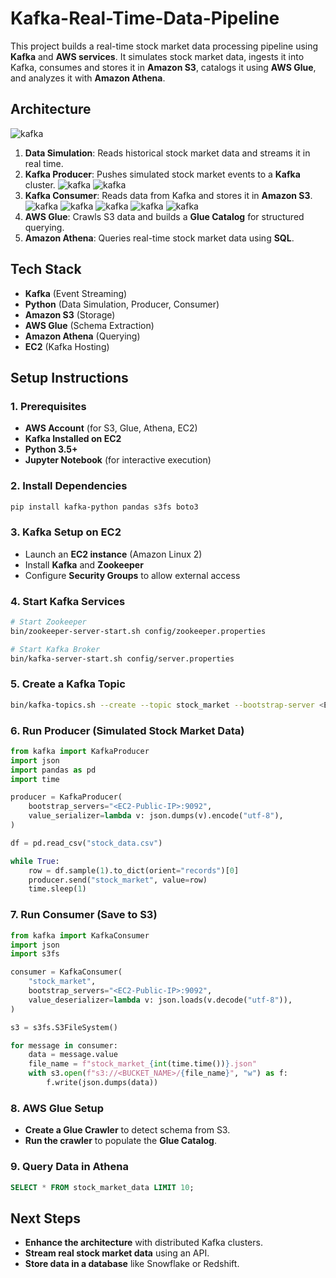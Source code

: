 # Kafka-Real-Time-Data-Pipeline

This project builds a real-time stock market data processing pipeline using **Kafka** and **AWS services**. It simulates stock market data, ingests it into Kafka, consumes and stores it in **Amazon S3**, catalogs it using **AWS Glue**, and analyzes it with **Amazon Athena**.

## Architecture  
![kafka](https://github.com/sahilbishnoi26/Kafka-Real-Time-Data-Pipeline/blob/main/img/img0.png)
1. **Data Simulation**: Reads historical stock market data and streams it in real time.  
2. **Kafka Producer**: Pushes simulated stock market events to a **Kafka** cluster.
![kafka](https://github.com/sahilbishnoi26/Kafka-Real-Time-Data-Pipeline/blob/main/img/img1.png)
![kafka](https://github.com/sahilbishnoi26/Kafka-Real-Time-Data-Pipeline/blob/main/img/img2.png)
4. **Kafka Consumer**: Reads data from Kafka and stores it in **Amazon S3**.
![kafka](https://github.com/sahilbishnoi26/Kafka-Real-Time-Data-Pipeline/blob/main/img/img3.png)
![kafka](https://github.com/sahilbishnoi26/Kafka-Real-Time-Data-Pipeline/blob/main/img/img5.png)
![kafka](https://github.com/sahilbishnoi26/Kafka-Real-Time-Data-Pipeline/blob/main/img/img6.png)
![kafka](https://github.com/sahilbishnoi26/Kafka-Real-Time-Data-Pipeline/blob/main/img/img7.png)
![kafka](https://github.com/sahilbishnoi26/Kafka-Real-Time-Data-Pipeline/blob/main/img/img8.png)
6. **AWS Glue**: Crawls S3 data and builds a **Glue Catalog** for structured querying.  
7. **Amazon Athena**: Queries real-time stock market data using **SQL**.  

## Tech Stack  
- **Kafka** (Event Streaming)  
- **Python** (Data Simulation, Producer, Consumer)  
- **Amazon S3** (Storage)  
- **AWS Glue** (Schema Extraction)  
- **Amazon Athena** (Querying)  
- **EC2** (Kafka Hosting)  

## Setup Instructions  

### 1. Prerequisites  
- **AWS Account** (for S3, Glue, Athena, EC2)  
- **Kafka Installed on EC2**  
- **Python 3.5+**  
- **Jupyter Notebook** (for interactive execution)  

### 2. Install Dependencies  
```bash
pip install kafka-python pandas s3fs boto3
```

### 3. Kafka Setup on EC2  
- Launch an **EC2 instance** (Amazon Linux 2)  
- Install **Kafka** and **Zookeeper**  
- Configure **Security Groups** to allow external access  

### 4. Start Kafka Services  
```bash
# Start Zookeeper
bin/zookeeper-server-start.sh config/zookeeper.properties

# Start Kafka Broker
bin/kafka-server-start.sh config/server.properties
```

### 5. Create a Kafka Topic  
```bash
bin/kafka-topics.sh --create --topic stock_market --bootstrap-server <EC2-Public-IP>:9092 --partitions 1 --replication-factor 1
```

### 6. Run Producer (Simulated Stock Market Data)  
```python
from kafka import KafkaProducer
import json
import pandas as pd
import time

producer = KafkaProducer(
    bootstrap_servers="<EC2-Public-IP>:9092",
    value_serializer=lambda v: json.dumps(v).encode("utf-8"),
)

df = pd.read_csv("stock_data.csv")

while True:
    row = df.sample(1).to_dict(orient="records")[0]
    producer.send("stock_market", value=row)
    time.sleep(1)
```

### 7. Run Consumer (Save to S3)  
```python
from kafka import KafkaConsumer
import json
import s3fs

consumer = KafkaConsumer(
    "stock_market",
    bootstrap_servers="<EC2-Public-IP>:9092",
    value_deserializer=lambda v: json.loads(v.decode("utf-8")),
)

s3 = s3fs.S3FileSystem()

for message in consumer:
    data = message.value
    file_name = f"stock_market_{int(time.time())}.json"
    with s3.open(f"s3://<BUCKET_NAME>/{file_name}", "w") as f:
        f.write(json.dumps(data))
```

### 8. AWS Glue Setup  
- **Create a Glue Crawler** to detect schema from S3.  
- **Run the crawler** to populate the **Glue Catalog**.  

### 9. Query Data in Athena  
```sql
SELECT * FROM stock_market_data LIMIT 10;
```

## Next Steps  
- **Enhance the architecture** with distributed Kafka clusters.  
- **Stream real stock market data** using an API.  
- **Store data in a database** like Snowflake or Redshift.  

